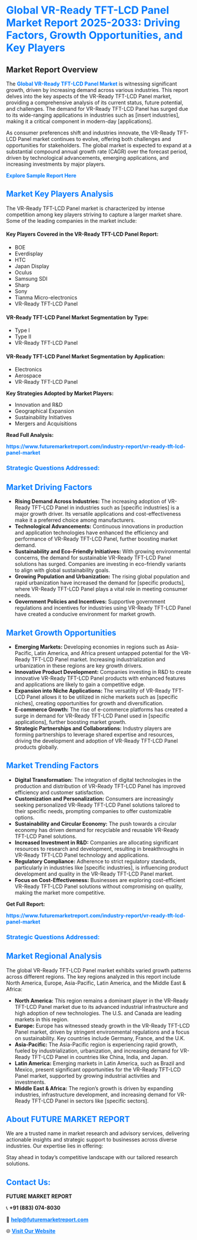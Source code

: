 <h1 style="color: #007BFF;">Global VR-Ready TFT-LCD Panel Market Report 2025-2033: Driving Factors, Growth Opportunities, and Key Players</h1>

<section id="overview">
<h2>Market Report Overview</h2>
<p>The <a href="https://www.futuremarketreport.com/industry-report/vr-ready-tft-lcd-panel-market" style="color: #007BFF; text-decoration: none;"><strong>Global VR-Ready TFT-LCD Panel Market</strong></a> is witnessing significant growth, driven by increasing demand across various industries. This report delves into the key aspects of the VR-Ready TFT-LCD Panel market, providing a comprehensive analysis of its current status, future potential, and challenges. The demand for VR-Ready TFT-LCD Panel has surged due to its wide-ranging applications in industries such as [insert industries], making it a critical component in modern-day [applications].</p>
<p>As consumer preferences shift and industries innovate, the VR-Ready TFT-LCD Panel market continues to evolve, offering both challenges and opportunities for stakeholders. The global market is expected to expand at a substantial compound annual growth rate (CAGR) over the forecast period, driven by technological advancements, emerging applications, and increasing investments by major players.</p>
</section>

<section id="overview">
<p><a href="https://www.futuremarketreport.com/request-sample/reportId=98502" style="color: #007BFF; text-decoration: none;"><strong>Explore Sample Report Here</strong></a></p>
</section>

<section id="key-players">
<h2 style="color: #007BFF;">Market Key Players Analysis</h2>
<p>The VR-Ready TFT-LCD Panel market is characterized by intense competition among key players striving to capture a larger market share. Some of the leading companies in the market include:</p>
<h4>Key Players Covered in the VR-Ready TFT-LCD Panel Report:</h4>
<ul><li>BOE</li><li>Everdisplay</li><li>HTC</li><li>Japan Display</li><li>Oculus</li><li>Samsung SDI</li><li>Sharp</li><li>Sony</li><li>Tianma Micro-electronics</li><li>VR-Ready TFT-LCD Panel</li></ul>
<h4>VR-Ready TFT-LCD Panel Market Segmentation by Type:</h4>
<ul><li>Type I</li><li>Type II</li><li>VR-Ready TFT-LCD Panel</li></ul>

<h4>VR-Ready TFT-LCD Panel Market Segmentation by Application:</h4>
<ul><li>Electronics</li><li>Aerospace</li><li>VR-Ready TFT-LCD Panel</li></ul>
<p><strong>Key Strategies Adopted by Market Players:</strong></p>
<ul>
<li>Innovation and R&D</li>
<li>Geographical Expansion</li>
<li>Sustainability Initiatives</li>
<li>Mergers and Acquisitions</li>
</ul>
</section>

<section>
<p><strong>Read Full Analysis: </strong></p><a href="https://www.futuremarketreport.com/industry-report/vr-ready-tft-lcd-panel-market" style="color: #007BFF; text-decoration: none;"><strong>https://www.futuremarketreport.com/industry-report/vr-ready-tft-lcd-panel-market</strong></a>
<h3 style="color: #007BFF;">Strategic Questions Addressed:</h3>
</section>

<section id="driving-factors">
<h2 style="color: #007BFF;">Market Driving Factors</h2>
<ul>
<li><strong>Rising Demand Across Industries:</strong> The increasing adoption of VR-Ready TFT-LCD Panel in industries such as [specific industries] is a major growth driver. Its versatile applications and cost-effectiveness make it a preferred choice among manufacturers.</li>
<li><strong>Technological Advancements:</strong> Continuous innovations in production and application technologies have enhanced the efficiency and performance of VR-Ready TFT-LCD Panel, further boosting market demand.</li>
<li><strong>Sustainability and Eco-Friendly Initiatives:</strong> With growing environmental concerns, the demand for sustainable VR-Ready TFT-LCD Panel solutions has surged. Companies are investing in eco-friendly variants to align with global sustainability goals.</li>
<li><strong>Growing Population and Urbanization:</strong> The rising global population and rapid urbanization have increased the demand for [specific products], where VR-Ready TFT-LCD Panel plays a vital role in meeting consumer needs.</li>
<li><strong>Government Policies and Incentives:</strong> Supportive government regulations and incentives for industries using VR-Ready TFT-LCD Panel have created a conducive environment for market growth.</li>
</ul>
</section>

<section id="growth-opportunities">
<h2 style="color: #007BFF;">Market Growth Opportunities</h2>
<ul>
<li><strong>Emerging Markets:</strong> Developing economies in regions such as Asia-Pacific, Latin America, and Africa present untapped potential for the VR-Ready TFT-LCD Panel market. Increasing industrialization and urbanization in these regions are key growth drivers.</li>
<li><strong>Innovative Product Development:</strong> Companies investing in R&D to create innovative VR-Ready TFT-LCD Panel products with enhanced features and applications are likely to gain a competitive edge.</li>
<li><strong>Expansion into Niche Applications:</strong> The versatility of VR-Ready TFT-LCD Panel allows it to be utilized in niche markets such as [specific niches], creating opportunities for growth and diversification.</li>
<li><strong>E-commerce Growth:</strong> The rise of e-commerce platforms has created a surge in demand for VR-Ready TFT-LCD Panel used in [specific applications], further boosting market growth.</li>
<li><strong>Strategic Partnerships and Collaborations:</strong> Industry players are forming partnerships to leverage shared expertise and resources, driving the development and adoption of VR-Ready TFT-LCD Panel products globally.</li>
</ul>
</section>

<section id="trending-factors">
<h2 style="color: #007BFF;">Market Trending Factors</h2>
<ul>
<li><strong>Digital Transformation:</strong> The integration of digital technologies in the production and distribution of VR-Ready TFT-LCD Panel has improved efficiency and customer satisfaction.</li>
<li><strong>Customization and Personalization:</strong> Consumers are increasingly seeking personalized VR-Ready TFT-LCD Panel solutions tailored to their specific needs, prompting companies to offer customizable options.</li>
<li><strong>Sustainability and Circular Economy:</strong> The push towards a circular economy has driven demand for recyclable and reusable VR-Ready TFT-LCD Panel solutions.</li>
<li><strong>Increased Investment in R&D:</strong> Companies are allocating significant resources to research and development, resulting in breakthroughs in VR-Ready TFT-LCD Panel technology and applications.</li>
<li><strong>Regulatory Compliance:</strong> Adherence to strict regulatory standards, particularly in industries like [specific industries], is influencing product development and quality in the VR-Ready TFT-LCD Panel market.</li>
<li><strong>Focus on Cost-Effectiveness:</strong> Businesses are exploring cost-efficient VR-Ready TFT-LCD Panel solutions without compromising on quality, making the market more competitive.</li>
</ul>
</section>

<section>
<p><strong>Get Full Report: </strong></p><a href="https://www.futuremarketreport.com/industry-report/vr-ready-tft-lcd-panel-market" style="color: #007BFF; text-decoration: none;"><strong>https://www.futuremarketreport.com/industry-report/vr-ready-tft-lcd-panel-market</strong></a>
<h3 style="color: #007BFF;">Strategic Questions Addressed:</h3>
</section>


<section id="regional-analysis">
<h2 style="color: #007BFF;">Market Regional Analysis</h2>
<p>The global VR-Ready TFT-LCD Panel market exhibits varied growth patterns across different regions. The key regions analyzed in this report include North America, Europe, Asia-Pacific, Latin America, and the Middle East & Africa:</p>
<ul>
<li><strong>North America:</strong> This region remains a dominant player in the VR-Ready TFT-LCD Panel market due to its advanced industrial infrastructure and high adoption of new technologies. The U.S. and Canada are leading markets in this region.</li>
<li><strong>Europe:</strong> Europe has witnessed steady growth in the VR-Ready TFT-LCD Panel market, driven by stringent environmental regulations and a focus on sustainability. Key countries include Germany, France, and the U.K.</li>
<li><strong>Asia-Pacific:</strong> The Asia-Pacific region is experiencing rapid growth, fueled by industrialization, urbanization, and increasing demand for VR-Ready TFT-LCD Panel in countries like China, India, and Japan.</li>
<li><strong>Latin America:</strong> Emerging markets in Latin America, such as Brazil and Mexico, present significant opportunities for the VR-Ready TFT-LCD Panel market, supported by growing industrial activities and investments.</li>
<li><strong>Middle East & Africa:</strong> The region’s growth is driven by expanding industries, infrastructure development, and increasing demand for VR-Ready TFT-LCD Panel in sectors like [specific sectors].</li>
</ul>
</section>

<footer>
<h2 style="color: #007BFF;">About FUTURE MARKET REPORT</h2>
<p>We are a trusted name in market research and advisory services, delivering actionable insights and strategic support to businesses across diverse industries. Our expertise lies in offering:</p>

<p>Stay ahead in today’s competitive landscape with our tailored research solutions.</p>

<h2 style="color: #007BFF;">Contact Us:</h2>
<p><strong>FUTURE MARKET REPORT</strong></p>
<p>📞 <strong>+91 (883) 074-8030</strong></p>
<p>📧 <strong><a href="mailto:help@futuremarketreport.com" style="color: #007BFF;">help@futuremarketreport.com</a></strong></p>
<p>🌐 <strong><a href="https://www.futuremarketreport.com/" style="color: #007BFF;">Visit Our Website</a></strong></p>
</footer>